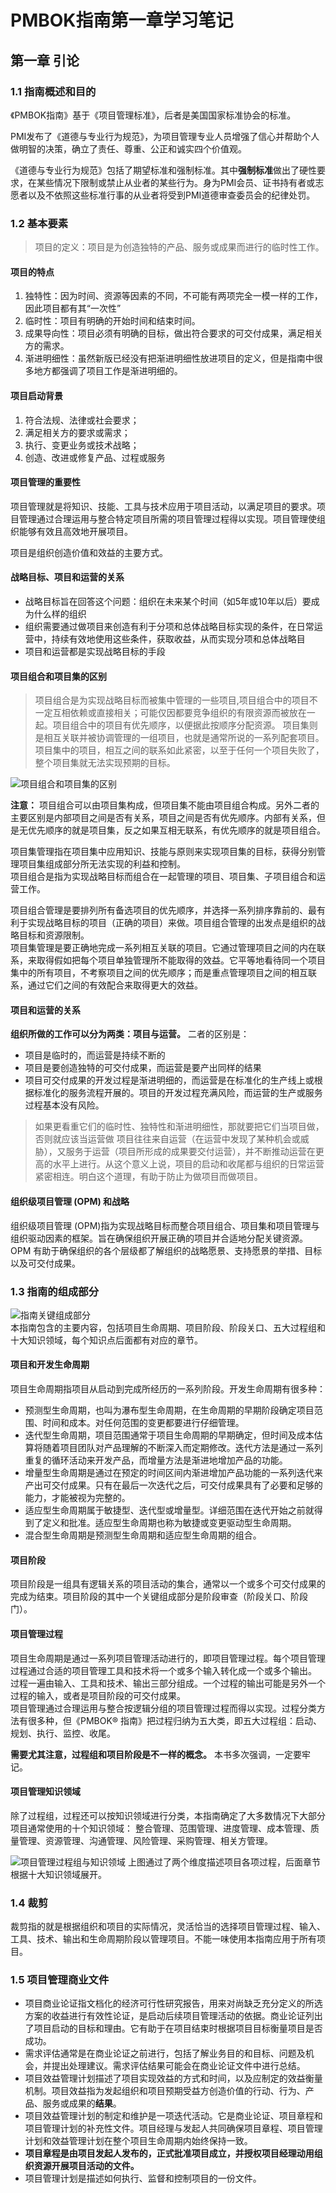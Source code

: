 # PMBOK指南第一章学习笔记


## 第一章 引论

### 1.1 指南概述和目的

《PMBOK指南》基于《项目管理标准》，后者是美国国家标准协会的标准。

PMI发布了《道德与专业行为规范》，为项目管理专业人员增强了信心并帮助个人做明智的决策，确立了责任、尊重、公正和诚实四个价值观。

《道德与专业行为规范》包括了期望标准和强制标准。其中**强制标准**做出了硬性要求，在某些情况下限制或禁止从业者的某些行为。身为PMI会员、证书持有者或志愿者以及不依照这些标准行事的从业者将受到PMI道德审查委员会的纪律处罚。

### 1.2 基本要素

> 项目的定义：项目是为创造独特的产品、服务或成果而进行的临时性工作。 

#### 项目的特点

1. 独特性：因为时间、资源等因素的不同，不可能有两项完全一模一样的工作，因此项目都有其“一次性”
2. 临时性：项目有明确的开始时间和结束时间。
3. 成果导向性：项目必须有明确的目标，做出符合要求的可交付成果，满足相关方的需求。
4. 渐进明细性：虽然新版已经没有把渐进明细性放进项目的定义，但是指南中很多地方都强调了项目工作是渐进明细的。

#### 项目启动背景

1. 符合法规、法律或社会要求；
2. 满足相关方的要求或需求；
3. 执行、变更业务或技术战略；
4. 创造、改进或修复产品、过程或服务

#### 项目管理的重要性

项目管理就是将知识、技能、工具与技术应用于项目活动，以满足项目的要求。项目管理通过合理运用与整合特定项目所需的项目管理过程得以实现。项目管理使组织能够有效且高效地开展项目。

项目是组织创造价值和效益的主要方式。

#### 战略目标、项目和运营的关系

- 战略目标旨在回答这个问题：组织在未来某个时间（如5年或10年以后）要成为什么样的组织
- 组织需要通过做项目来创造有利于分项和总体战略目标实现的条件，在日常运营中，持续有效地使用这些条件，获取收益，从而实现分项和总体战略目
- 项目和运营都是实现战略目标的手段

#### 项目组合和项目集的区别

> 项目组合是为实现战略目标而被集中管理的一些项目,项目组合中的项目不一定互相依赖或直接相关；可能仅因都要竞争组织的有限资源而被放在一起。项目组合中的项目有优先顺序，以便据此按顺序分配资源。
> 项目集则是相互关联并被协调管理的一组项目，也就是通常所说的一系列配套项目。项目集中的项目，相互之间的联系如此紧密，以至于任何一个项目失败了，整个项目集就无法实现预期的目标。

![项目组合和项目集的区别](https://cdn.jsdelivr.net/gh/zhang-ru/imagebed@main/img/项目组合和项目集的区别.jpg)

**注意：** 项目组合可以由项目集构成，但项目集不能由项目组合构成。另外二者的主要区别是内部项目之间是否有关系，项目之间是否有优先顺序。内部有关系，但是无优先顺序的就是项目集，反之如果互相无联系，有优先顺序的就是项目组合。

项目集管理指在项目集中应用知识、技能与原则来实现项目集的目标，获得分别管理项目集组成部分所无法实现的利益和控制。  
项目组合是指为实现战略目标而组合在一起管理的项目、项目集、子项目组合和运营工作。  

项目组合管理是要排列所有备选项目的优先顺序，并选择一系列排序靠前的、最有利于实现战略目标的项目（正确的项目）来做。项目组合管理的出发点是组织的战略目标和资源限制。  
项目集管理是要正确地完成一系列相互关联的项目。它通过管理项目之间的内在联系，来取得假如把每个项目单独管理所不能取得的效益。它平等地看待同一个项目集中的所有项目，不考察项目之间的优先顺序；而是重点管理项目之间的相互联系，通过它们之间的有效配合来取得更大的效益。

#### 项目和运营的关系

**组织所做的工作可以分为两类：项目与运营。**
二者的区别是：

- 项目是临时的，而运营是持续不断的
- 项目是要创造独特的可交付成果，而运营是要产出同样的结果
- 项目可交付成果的开发过程是渐进明细的，而运营是在标准化的生产线上或根据标准化的服务流程开展的。项目的开发过程充满风险，而运营的生产或服务过程基本没有风险。

> 如果更看重它们的临时性、独特性和渐进明细性，那就要把它们当项目做，否则就应该当运营做 
> 项目往往来自运营（在运营中发现了某种机会或威胁），又服务于运营（项目所形成的成果要交付运营），并不断推动运营在更高的水平上进行。从这个意义上说，项目的启动和收尾都与组织的日常运营紧密相连。明白这个道理，有助于防止为做项目而做项目。

#### 组织级项目管理 (OPM) 和战略

组织级项目管理 (OPM)指为实现战略目标而整合项目组合、项目集和项目管理与组织驱动因素的框架。旨在确保组织开展正确的项目并合适地分配关键资源。OPM 有助于确保组织的各个层级都了解组织的战略愿景、支持愿景的举措、目标以及可交付成果。

### 1.3 指南的组成部分

![指南关键组成部分](https://cdn.jsdelivr.net/gh/zhang-ru/imagebed@main/img/指南关键组成部分.jpg)  
本指南包含的主要内容，包括项目生命周期、项目阶段、阶段关口、五大过程组和十大知识领域，每个知识点后面都有对应的章节。

#### 项目和开发生命周期

项目生命周期指项目从启动到完成所经历的一系列阶段。开发生命周期有很多种：

- 预测型生命周期，也叫为瀑布型生命周期，在生命周期的早期阶段确定项目范围、时间和成本。对任何范围的变更都要进行仔细管理。
- 迭代型生命周期，项目范围通常于项目生命周期的早期确定，但时间及成本估算将随着项目团队对产品理解的不断深入而定期修改。迭代方法是通过一系列重复的循环活动来开发产品，而增量方法是渐进地增加产品的功能。
- 增量型生命周期是通过在预定的时间区间内渐进增加产品功能的一系列迭代来产出可交付成果。只有在最后一次迭代之后，可交付成果具有了必要和足够的能力，才能被视为完整的。
- 适应型生命周期属于敏捷型、迭代型或增量型。详细范围在迭代开始之前就得到了定义和批准。适应型生命周期也称为敏捷或变更驱动型生命周期。
- 混合型生命周期是预测型生命周期和适应型生命周期的组合。

#### 项目阶段

项目阶段是一组具有逻辑关系的项目活动的集合，通常以一个或多个可交付成果的完成为结束。项目阶段的其中一个关键组成部分是阶段审查（阶段关口、阶段门）。

#### 项目管理过程

项目生命周期是通过一系列项目管理活动进行的，即项目管理过程。每个项目管理过程通过合适的项目管理工具和技术将一个或多个输入转化成一个或多个输出。
过程一遍由输入、工具和技术、输出三部分组成。一个过程的输出可能是另外一个过程的输入，或者是项目阶段的可交付成果。  
项目管理通过合理运用与整合按逻辑分组的项目管理过程而得以实现。过程分类方法有很多种，但《PMBOK® 指南》把过程归纳为五大类，即五大过程组：启动、规划、执行、监控、收尾。

**需要尤其注意，过程组和项目阶段是不一样的概念。** 本书多次强调，一定要牢记。

#### 项目管理知识领域

除了过程组，过程还可以按知识领域进行分类，本指南确定了大多数情况下大部分项目通常使用的十个知识领域： 整合管理、范围管理、进度管理、成本管理、质量管理、资源管理、沟通管理、风险管理、采购管理、相关方管理。

![项目管理过程组与知识领域](https://cdn.jsdelivr.net/gh/zhang-ru/imagebed@main/img/项目管理过程组与知识领域.jpg)
上图通过了两个维度描述项目各项过程，后面章节根据十大知识领域展开。
 
### 1.4 裁剪

裁剪指的就是根据组织和项目的实际情况，灵活恰当的选择项目管理过程、输入、工具、技术、输出和生命周期阶段以管理项目。不能一味使用本指南应用于所有项目。

### 1.5 项目管理商业文件

- 项目商业论证指文档化的经济可行性研究报告，用来对尚缺乏充分定义的所选方案的收益进行有效性论证，是启动后续项目管理活动的依据。商业论证列出了项目启动的目标和理由。它有助于在项目结束时根据项目目标衡量项目是否成功。  
- 需求评估通常是在商业论证之前进行，包括了解业务目的和目标、问题及机会，并提出处理建议。需求评估结果可能会在商业论证文件中进行总结。
- 项目效益管理计划描述了项目实现效益的方式和时间，以及应制定的效益衡量机制。项目效益指为发起组织和项目预期受益方创造价值的行动、行为、产品、服务或成果的**结果**。
- 项目效益管理计划的制定和维护是一项迭代活动。它是商业论证、项目章程和项目管理计划的补充性文件。项目经理与发起人共同确保项目章程、项目管理计划和效益管理计划在整个项目生命周期内始终保持一致。
- **项目章程是由项目发起人发布的，正式批准项目成立，并授权项目经理动用组织资源开展项目活动的文件。**
- 项目管理计划是描述如何执行、监督和控制项目的一份文件。







